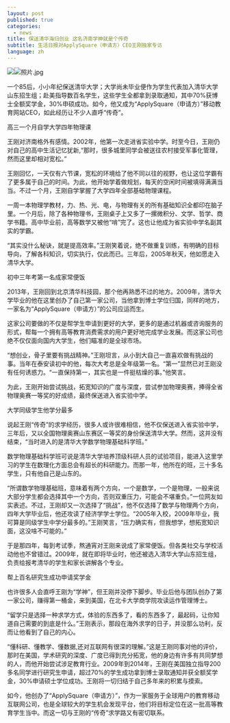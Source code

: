 ```yaml
---
layout: post
published: true
categories:
  - news
title: 保送清华海归创业 这名济南学神就是个传奇
subtitle: 生活日报对ApplySquare（申请方）CEO王刚独家专访
language: zh
---
```


![]({{site.baseurl}}/image/%E7%85%A7%E7%89%871.2.jpg)![照片.jpg]({{site.baseurl}}/image/照片.jpg)

一个85后，小小年纪保送清华大学；大学尚未毕业便作为学生代表加入清华大学山东招生组；赴美指导数百名学生，这些学生全都拿到录取通知，其中70%获博士全额奖学金，30%申硕成功。如今，他又成为“ApplySquare（申请方）”移动教育网站CEO，如此经历让不少人直呼“传奇”。

高三一个月自学大学四年物理课

王刚对济南格外有感情。2002年，他第一次走进省实验中学。时至今日，王刚仍对自己的高中生活记忆犹新,“那时，很多城里同学会被送往农村接受军事化管理，然而这里却相对宽松。”

王刚回忆，一天仅有六节课，宽松的环境给了他不同以往的视野，也让这位学霸有了更多属于自己的时间。为此，他开始学着做规划，每天的空闲时间被填得满满当当。不过一个月，王刚自学掌握了大学四年全部基础物理课程。

一周一本物理学教材，力、热、光、电，与物理有关的所有基础知识全都印在脑子里。一个月后，除了各种物理书，王刚桌子上又多了一摞微积分、文学、哲学、商学书籍。高中毕业前，高等数学又被他“啃”完了。这也让他成为省实验中学名副其实的学霸。

“其实没什么秘诀，就是提高效率。”王刚笑着说，绝不做重复训练，有明确的目标导向，了解各科知识，切实执行，仅此而已。三年后，2005年秋天，他如愿走入清华大学。

初中三年考第一名成家常便饭

2013年，王刚回到北京清华科技园，那个他再熟悉不过的地方。2009年，清华大学毕业的他在这里创办了自己第一家公司，当他拿到博士学位归国，同样的地方，一家名为“ApplySquare（申请方）”的公司应运而生。

这家公司要做的不仅是帮学生申请到更好的大学，更多的是通过机器或咨询服务的形式，帮每一个拥有高等教育消费需求的用户更好地完成学业发展。而这家公司也绝不仅仅面向国内大学生，他们瞄准的是全球市场。

“想创业，骨子里要有挑战精神。”王刚坦言，从小到大自己一直喜欢做有挑战的事。当年在泰安读初中的他，每次大考总是全年级第一名。“第一”显然已对王刚没有任何诱惑力。“一直保持第一，其实也是一件挺枯燥的事。”他笑言。

为此，王刚开始尝试挑战，拓宽知识的广度与深度，尝试参加物理奥赛，捧得全省物理奥赛一等奖的好成绩，最终保送进入省实验中学。

大学同级学生他学分最多

说起王刚“传奇”的求学经历，很多人或许很难相信，他不仅保送进入省实验中学，三年后，又以全国物理奥赛山东赛区一等奖的身份保送清华大学。然而，这并没有结束，“当时进入的是清华大学数学物理基础科学班。”

数学物理基础科学班可说是清华大学培养顶级科研人员的试验项目，能进入这里学习的学生在数理化方面总会有超长的科研能力。而那一年，他所在的班，三十多名学生，只有他自己是山东的。

“所谓数学物理基础班，意味着有两个方向，一个是数学，一个是物理，一般来说大部分学生都会选择其中一个方向，否则双重压力，可能会不堪重负。”一位网友如实表述。不过，王刚却又一次选择了“挑战”，他不仅选择了数学与物理两个方向，四年大学毕业后，他还攻读了经济学学士学位。“2005年入校，2009年毕业，我可算是同级学生中学分最多的。”王刚笑言，“压力确实有，但我想学，想拓宽知识面，这没啥不可能的。”

于是那四年，每到考试季，熬通宵对王刚来说成了家常便饭。但各类社交与学校活动他也不曾错过。2009年，就在即将毕业时，他还被选入清华大学山东招生组，负责给报考清华的学生和家长讲解各个专业。

帮上百名研究生成功申请奖学金

也许很多人会直呼王刚为“学神”，但王刚并没停下脚步。毕业后他与团队创办了第一家公司，赚得第一桶金，来到美国，在北卡大学商学院攻读运作管理博士。

“留学只是选择一种求学方式，体验的东西多了，看的东西多了，最起码，让你知道自己需要的到底是什么。”王刚表示，那段在海外求学的日子，并没那么功利，反而让他看到了自己的内心。

“懂科研、懂教学、懂数据,还对互联网有很深的理解。”这是王刚同事对他的评价，那时在美国，学术研究的深度、广度已得到充分拓宽，他的身边有许多有共同梦想的人，而他开始尝试涉足教育行业。2009年到2014年，王刚在美国独立指导200多名同学进行研究生申请，超过70%的学生成功拿到博士录取通知并获全额奖学金，30%申请硕士学位成功。王刚将一切归结于自己多年来的积累与摸索。

如今，他创办了“ApplySquare（申请方）”，作为一家服务于全球用户的教育移动互联网公司，也是全球较大的学生机会发现平台，他们将目标定位在这一批高等教育学生当中。而这一切与王刚的“传奇”求学路又有密切联系。

